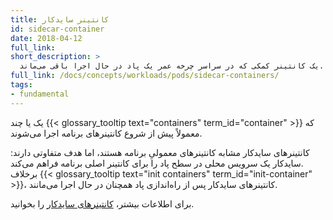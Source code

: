 ```yaml
---
title: کانتینر سایدکار
id: sidecar-container
date: 2018-04-12
full_link: 
short_description: >
  یک کانتینر کمکی که در سراسر چرخه عمر یک پاد در حال اجرا باقی می‌ماند.
full_link: /docs/concepts/workloads/pods/sidecar-containers/
tags:
- fundamental
---
```

 یک یا چند {{< glossary_tooltip text="containers" term_id="container" >}} که معمولاً پیش از شروع کانتینرهای برنامه اجرا می‌شوند.

<!--more--> 

کانتینرهای سایدکار مشابه کانتینرهای معمولیِ برنامه هستند، اما هدف متفاوتی دارند: سایدکار یک سرویس محلی در سطح پاد را برای کانتینر اصلی برنامه فراهم می‌کند.  
برخلاف {{< glossary_tooltip text="init containers" term_id="init-container" >}}، کانتینرهای سایدکار پس از راه‌اندازی پاد همچنان در حال اجرا می‌مانند.

برای اطلاعات بیشتر، [کانتینرهای سایدکار](/docs/concepts/workloads/pods/sidecar-containers/) را بخوانید.
